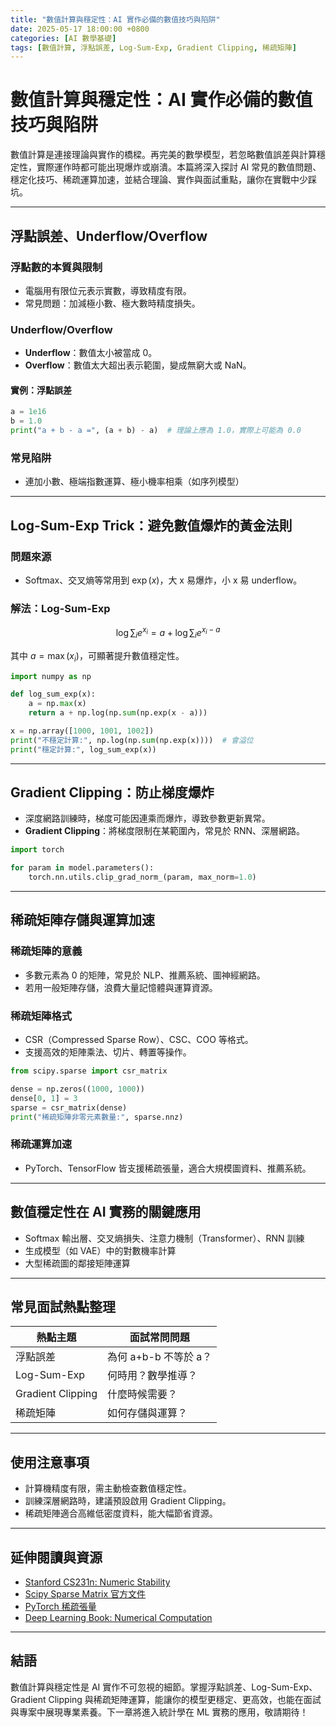 ```yaml
---
title: "數值計算與穩定性：AI 實作必備的數值技巧與陷阱"
date: 2025-05-17 18:00:00 +0800
categories: [AI 數學基礎]
tags: [數值計算, 浮點誤差, Log-Sum-Exp, Gradient Clipping, 稀疏矩陣]
---
```


# 數值計算與穩定性：AI 實作必備的數值技巧與陷阱

數值計算是連接理論與實作的橋樑。再完美的數學模型，若忽略數值誤差與計算穩定性，實際運作時都可能出現爆炸或崩潰。本篇將深入探討 AI 常見的數值問題、穩定化技巧、稀疏運算加速，並結合理論、實作與面試重點，讓你在實戰中少踩坑。

---

## 浮點誤差、Underflow/Overflow

### 浮點數的本質與限制

- 電腦用有限位元表示實數，導致精度有限。
- 常見問題：加減極小數、極大數時精度損失。

### Underflow/Overflow

- **Underflow**：數值太小被當成 0。
- **Overflow**：數值太大超出表示範圍，變成無窮大或 NaN。

#### 實例：浮點誤差

```python
a = 1e16
b = 1.0
print("a + b - a =", (a + b) - a)  # 理論上應為 1.0，實際上可能為 0.0
```

### 常見陷阱

- 連加小數、極端指數運算、極小機率相乘（如序列模型）

---

## Log-Sum-Exp Trick：避免數值爆炸的黃金法則

### 問題來源

- Softmax、交叉熵等常用到 $\exp(x)$，大 x 易爆炸，小 x 易 underflow。

### 解法：Log-Sum-Exp

$$
\log \sum_i e^{x_i} = a + \log \sum_i e^{x_i - a}
$$

其中 $a = \max(x_i)$，可顯著提升數值穩定性。

```python
import numpy as np

def log_sum_exp(x):
    a = np.max(x)
    return a + np.log(np.sum(np.exp(x - a)))

x = np.array([1000, 1001, 1002])
print("不穩定計算:", np.log(np.sum(np.exp(x))))  # 會溢位
print("穩定計算:", log_sum_exp(x))
```

---

## Gradient Clipping：防止梯度爆炸

- 深度網路訓練時，梯度可能因連乘而爆炸，導致參數更新異常。
- **Gradient Clipping**：將梯度限制在某範圍內，常見於 RNN、深層網路。

```python
import torch

for param in model.parameters():
    torch.nn.utils.clip_grad_norm_(param, max_norm=1.0)
```

---

## 稀疏矩陣存儲與運算加速

### 稀疏矩陣的意義

- 多數元素為 0 的矩陣，常見於 NLP、推薦系統、圖神經網路。
- 若用一般矩陣存儲，浪費大量記憶體與運算資源。

### 稀疏矩陣格式

- CSR（Compressed Sparse Row）、CSC、COO 等格式。
- 支援高效的矩陣乘法、切片、轉置等操作。

```python
from scipy.sparse import csr_matrix

dense = np.zeros((1000, 1000))
dense[0, 1] = 3
sparse = csr_matrix(dense)
print("稀疏矩陣非零元素數量:", sparse.nnz)
```

### 稀疏運算加速

- PyTorch、TensorFlow 皆支援稀疏張量，適合大規模圖資料、推薦系統。

---

## 數值穩定性在 AI 實務的關鍵應用

- Softmax 輸出層、交叉熵損失、注意力機制（Transformer）、RNN 訓練
- 生成模型（如 VAE）中的對數機率計算
- 大型稀疏圖的鄰接矩陣運算

---

## 常見面試熱點整理

| 熱點主題         | 面試常問問題 |
|------------------|-------------|
| 浮點誤差         | 為何 a+b-b 不等於 a？ |
| Log-Sum-Exp      | 何時用？數學推導？    |
| Gradient Clipping| 什麼時候需要？       |
| 稀疏矩陣         | 如何存儲與運算？     |

---

## 使用注意事項

* 計算機精度有限，需主動檢查數值穩定性。
* 訓練深層網路時，建議預設啟用 Gradient Clipping。
* 稀疏矩陣適合高維低密度資料，能大幅節省資源。

---

## 延伸閱讀與資源

* [Stanford CS231n: Numeric Stability](http://cs231n.stanford.edu/slides/2023/cs231n_2023_lecture7.pdf)
* [Scipy Sparse Matrix 官方文件](https://docs.scipy.org/doc/scipy/reference/sparse.html)
* [PyTorch 稀疏張量](https://pytorch.org/docs/stable/sparse.html)
* [Deep Learning Book: Numerical Computation](https://www.deeplearningbook.org/contents/numerical.html)

---

## 結語

數值計算與穩定性是 AI 實作不可忽視的細節。掌握浮點誤差、Log-Sum-Exp、Gradient Clipping 與稀疏矩陣運算，能讓你的模型更穩定、更高效，也能在面試與專案中展現專業素養。下一章將進入統計學在 ML 實務的應用，敬請期待！
